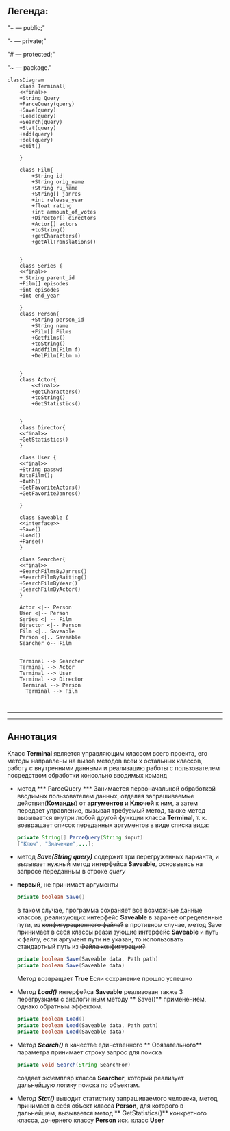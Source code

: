 
##  Легенда:
"+ — public;"

"- — private;"

"# — protected;"

"~ — package."




```mermaid
classDiagram
    class Terminal{
    <<final>>
    +String Query
    +ParceQuery(query)
    +Save(query)
    +Load(query)
    +Search(query)
    +Stat(query)
    +add(query)
    +del(query)
    +quit()
    
    }
    
    class Film{
    	+String id
    	+String orig_name
    	+String ru_name
    	+String[] janres
    	+int release_year
    	+float rating
    	+int ammount_of_votes
    	+Director[] directors
    	+Actor[] actors
    	+toString()
    	+getCharacters()
    	+getAllTranslations()


    }
    class Series {
    <<final>>
    + String parent_id
    +Film[] episodes
    +int episodes
    +int end_year
    
    }
    class Person{
    	+String person_id
    	+String name
    	+Film[] Films
    	+Getfilms()
        +toString()
        +Addfilm(Film f)
        +DelFilm(Film m)
        

    }
    class Actor{
    	<<final>>
    	+getCharacters()
    	+toString()
        +GetStatistics()


    }
    class Director{
    <<final>>
    +GetStatistics()
    }
    
    class User {
    <<final>>
    +String passwd
    RateFilm();
    +Auth()
    +GetFavoriteActors()
    +GetFavoriteJanres()
    
    }
    
    class Saveable {
    <<interface>>
    +Save()
    +Load()
    +Parse()
    }
    
    class Searcher{
    <<final>>
    +SearchFilmsByJanres()
    +SearchFilmByRaiting()
    +SearchFilmByYear()
    +SearchFilmByActor()
    }
    
    Actor <|-- Person
    User <|-- Person
    Series <| -- Film
    Director <|-- Person
    Film <|.. Saveable
    Person <|.. Saveable
    Searcher o-- Film
    
    
    Terminal --> Searcher
    Terminal --> Actor
    Terminal --> User
    Terminal --> Director
     Terminal --> Person
      Terminal --> Film
    
    

```
---
---
## Аннотация 
Класс **Terminal** является управляющим классом всего проекта, его методы направлены на вызов методов всеи х остальных классов, работу с внутренними данными и реализацию работы с пользователем посредством обработки консольно вводимых команд

- метод *** ParceQuery *** Занимается первоначальной обработкой вводимых пользователем данных, отделяя запрашиваемые действия(**Команды**) от **аргументов** и **Ключей** к ним, а затем передает управление, вызывая требуемый метод, также метод вызывается внутри любой другой функции класса **Terminal**, т. к. возвращает список переданных аргументов в виде списка вида:
  ```java
  private String[] ParceQuery(String input)
  ["Ключ", "Значение",...];
  ```
- метод ***Save(String query)*** содержит три перегруженных варианта, и вызывает нужный метод интерфейса **Saveable**, основывясь на запросе переданным в строке *query*
- 
  **первый**, не принимает аргументы
  ```java
  private boolean Save()
  ```
  в таком случае, программа сохраняет все возможные данные классов, реализующих интерфейс **Saveable** в заранее определенные пути, из ~~конфигурационного файла?~~ 
  в противном случае, метод Save принимает в себя классы реази
  зующие интерфейс **Saveable** и  путь к файлу, если аргумент пути не указан, то использовать стандартный путь из ~~Файла конфигурации?~~
  ```java
  private boolean Save(Saveable data, Path path)
  private boolean Save(Saveable data)
  ```
  Метод возвращает  **True** Если сохранение прошло успешно
  
- Метод ***Load()*** интерфейса **Saveable** реализован также 3 перегрузками с аналогичным методу ** Save()** применением, однако обратным эффектом.

  ```java
  private boolean Load()
  private boolean Load(Saveable data, Path path)
  private boolean Load(Saveable data)
  ```
-  Метод ***Search()*** в качестве единственного ** Обязательного** параметра принимает строку запрос для поиска
    ```java
    private void Search(String SearchFor)
    ```
    создает экземпляр класса **Searcher**, который реализует дальнейшую логику поиска по объектам.
    
- Метод ***Stat()*** выводит статистику запрашиваемого человека, метод принимает в себя объект класса **Person**, для которого в дальнейшем, вызывается метод ** GetStatistics()** конкретного класса, дочернего классу **Person** иск. класс **User**


